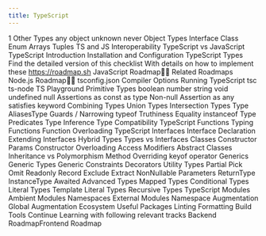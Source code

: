 ```yaml
---
title: TypeScript 
---
```



1
Other Types
any
object
unknown
never
Object Types
Interface
Class
Enum
Arrays
Tuples
TS and JS Interoperability
TypeScript vs JavaScript
TypeScript
Introduction
Installation and Configuration
TypeScript Types
Find the detailed version of this checklist
With details on how to implement these
https://roadmap.sh
JavaScript Roadmap
Related Roadmaps
Node.js Roadmap
tsconfig.json Compiler Options
Running TypeScript
tsc
ts-node
TS Playground
Primitive Types
boolean
number
string
void
undefined
null
Assertions
as const
as type
Non-null Assertion
as any
satisfies keyword
Combining Types
Union Types
Intersection Types
Type AliasesType Guards / Narrowing
typeof
Truthiness
Equality
instanceof
Type Predicates
Type Inference
Type Compatibility
TypeScript Functions
Typing Functions
Function Overloading
TypeScript Interfaces
Interface Declaration
Extending Interfaces
Hybrid Types
Types vs Interfaces
Classes
Constructor Params
Constructor Overloading
Access Modifiers
Abstract Classes
Inheritance vs Polymorphism
Method Overriding
keyof operator
Generics
Generic Types
Generic Constraints
Decorators
Utility Types
Partial
Pick
Omit
Readonly
Record
Exclude
Extract
NonNullable
Parameters
ReturnType
InstanceType
Awaited
Advanced Types
Mapped Types
Conditional Types
Literal Types
Template Literal Types
Recursive Types
TypeScript Modules
Ambient Modules
Namespaces
External Modules
Namespace Augmentation
Global Augmentation
Ecosystem
Useful Packages
Linting
Formatting
Build Tools
Continue Learning with following relevant tracks
Backend RoadmapFrontend Roadmap
